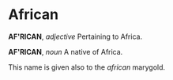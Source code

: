 # African

**AF'RICAN**, _adjective_ Pertaining to Africa.

**AF'RICAN**, _noun_ A native of Africa.

This name is given also to the _african_ marygold.